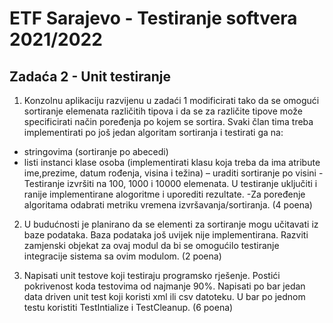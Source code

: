 # ETF Sarajevo - Testiranje softvera 2021/2022

## Zadaća 2 - Unit testiranje

1. Konzolnu aplikaciju razvijenu u zadaći 1 modificirati tako da se omogući sortiranje
elemenata različitih tipova i da se za različite tipove može specificirati način poređenja
po kojem se sortira. Svaki član tima treba implementirati po još jedan algoritam sortiranja i testirati ga na:
- stringovima (sortiranje po abecedi)
- listi instanci klase osoba (implementirati klasu koja treba da ima atribute ime,prezime,
datum rođenja, visina i težina) – uraditi sortiranje po visini
-Testiranje izvršiti na 100, 1000 i 10000 elemenata. U testiranje uključiti i ranije
implementirane alogoritme i uporediti rezultate. 
-Za poređenje algoritama odabrati
metriku vremena izvršavanja/sortiranja. (4 poena)

2. U budućnosti je planirano da se elementi za sortiranje mogu učitavati iz baze podataka.
Baza podataka još uvijek nije implementirana. Razviti zamjenski objekat za ovaj modul
da bi se omogućilo testiranje integracije sistema sa ovim modulom. (2 poena)

3. Napisati unit testove koji testiraju programsko rješenje. Postići pokrivenost koda
testovima od najmanje 90%. Napisati po bar jedan data driven unit test koji koristi xml ili
csv datoteku. U bar po jednom testu koristiti TestIntialize i TestCleanup. (6 poena)
